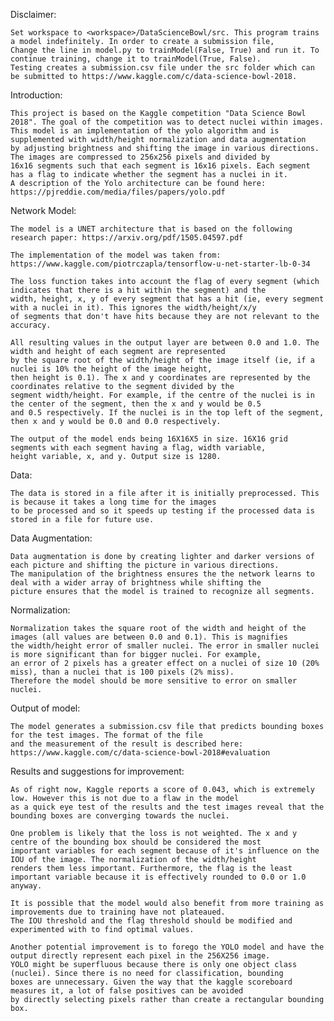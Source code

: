 Disclaimer:

	Set workspace to <workspace>/DataScienceBowl/src. This program trains a model indefinitely. In order to create a submission file,
	Change the line in model.py to trainModel(False, True) and run it. To continue training, change it to trainModel(True, False).
	Testing creates a submission.csv file under the src folder which can be submitted to https://www.kaggle.com/c/data-science-bowl-2018.

Introduction:

	This project is based on the Kaggle competition "Data Science Bowl 2018". The goal of the competition was to detect nuclei within images.
	This model is an implementation of the yolo algorithm and is supplemented with width/height normalization and data augmentation
	by adjusting brightness and shifting the image in various directions. The images are compressed to 256x256 pixels and divided by
	16x16 segments such that each segment is 16x16 pixels. Each segment has a flag to indicate whether the segment has a nuclei in it.
	A description of the Yolo architecture can be found here: https://pjreddie.com/media/files/papers/yolo.pdf

Network Model:

	The model is a UNET architecture that is based on the following research paper: https://arxiv.org/pdf/1505.04597.pdf

	The implementation of the model was taken from: https://www.kaggle.com/piotrczapla/tensorflow-u-net-starter-lb-0-34
	
	The loss function takes into account the flag of every segment (which indicates that there is a hit within the segment) and the
	width, height, x, y of every segment that has a hit (ie, every segment with a nuclei in it). This ignores the width/height/x/y 
	of segments that don't have hits because they are not relevant to the accuracy.
	
	All resulting values in the output layer are between 0.0 and 1.0. The width and height of each segment are represented
	by the square root of the width/height of the image itself (ie, if a nuclei is 10% the height of the image height,
	then height is 0.1). The x and y coordinates are represented by the coordinates relative to the segment divided by the 
	segment width/height. For example, if the centre of the nuclei is in the center of the segment, then the x and y would be 0.5 
	and 0.5 respectively. If the nuclei is in the top left of the segment, then x and y would be 0.0 and 0.0 respectively. 
	
	The output of the model ends being 16X16X5 in size. 16X16 grid segments with each segment having a flag, width variable,
	height variable, x, and y. Output size is 1280.
	
Data:

	The data is stored in a file after it is initially preprocessed. This is because it takes a long time for the images 
	to be processed and so it speeds up testing if the processed data is stored in a file for future use.
	
Data Augmentation:

	Data augmentation is done by creating lighter and darker versions of each picture and shifting the picture in various directions.
	The manipulation of the brightness ensures the the network learns to deal with a wider array of brightness while shifting the
	picture ensures that the model is trained to recognize all segments.
	
Normalization:
	
	Normalization takes the square root of the width and height of the images (all values are between 0.0 and 0.1). This is magnifies
	the width/height error of smaller nuclei. The error in smaller nuclei is more significant than for bigger nuclei. For example, 
	an error of 2 pixels has a greater effect on a nuclei of size 10 (20% miss), than a nuclei that is 100 pixels (2% miss). 
	Therefore the model should be more sensitive to error on smaller nuclei.
	
Output of model:

	The model generates a submission.csv file that predicts bounding boxes for the test images. The format of the file 
	and the measurement of the result is described here: https://www.kaggle.com/c/data-science-bowl-2018#evaluation
	
Results and suggestions for improvement:

	As of right now, Kaggle reports a score of 0.043, which is extremely low. However this is not due to a flaw in the model
	as a quick eye test of the results and the test images reveal that the bounding boxes are converging towards the nuclei.
	
	One problem is likely that the loss is not weighted. The x and y centre of the bounding box should be considered the most 
	important variables for each segment because of it's influence on the IOU of the image. The normalization of the width/height
	renders them less important. Furthermore, the flag is the least important variable because it is effectively rounded to 0.0 or 1.0 anyway.
	
	It is possible that the model would also benefit from more training as improvements due to training have not plateaued. 
	The IOU threshold and the flag threshold should be modified and experimented with to find optimal values.
	
	Another potential improvement is to forego the YOLO model and have the output directly represent each pixel in the 256X256 image.
	YOLO might be superfluous because there is only one object class (nuclei). Since there is no need for classification, bounding
	boxes are unnecessary. Given the way that the kaggle scoreboard measures it, a lot of false positives can be avoided
	by directly selecting pixels rather than create a rectangular bounding box.
	